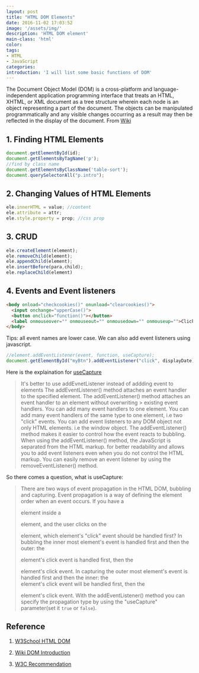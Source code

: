 ```yaml
---
layout: post
title: "HTML DOM Elements"
date: 2016-11-02 17:03:52
image: '/assets/img/'
description: 'HTML DOM element'
main-class: 'html'
color:
tags:
- HTML
- JavaScript
categories:
introduction: 'I will list some basic functions of DOM'
---
```

The Document Object Model (DOM) is a cross-platform and language-independent application programming interface that treats an HTML, XHTML, or XML document as a tree structure wherein each node is an object representing a part of the document. The objects can be manipulated programmatically and any visible changes occurring as a result may then be reflected in the display of the document. From [Wiki](https://en.wikipedia.org/wiki/Document_Object_Model)

## 1. Finding HTML Elements

```javascript
document.getElementById(id);
document.getElementsByTagName('p');
//find by class name
document.getElementsByClassName('table-sort');
document.querySelectorAll("p.intro");
```

## 2. Changing Values of HTML Elements

```javascript
ele.innerHTML = value; //content
ele.attribute = attr;
ele.style.property = prop; //css prop
```

## 3. CRUD

```javascript
ele.createElement(element);
ele.removeChild(element);
ele.appendChild(element);
ele.insertBefore(para,child);
ele.replaceChild(element)
```

## 4. Events and Event listeners

``` html
<body onload="checkcookies()" onunload="clearcookies()">
  <input onchange="upperCase()">
  <button onclick="function()"></button>
  <label onmouseover="" onmouseout="" onmousedown="" onmouseup="">Click me</label>
</body>
```

Tips: all event names are lower case.
We can also add event listeners using javascript.

```javascript
//element.addEventListener(event, function, useCapture);
document.getElementById("myBtn").addEventListener("click", displayDate);
```
Here is the explaination for [useCapture](http://www.w3schools.com/js/js_htmldom_eventlistener.asp)

> It's better to use addEvnetListener instead of addding event to elements
> The addEventListener() method attaches an event handler to the specified element.
> The addEventListener() method attaches an event handler to an element without overwriting > existing event handlers.
> You can add many event handlers to one element.
> You can add many event handlers of the same type to one element, i.e two "click" events.
> You can add event listeners to any DOM object not only HTML elements. i.e the window object.
> The addEventListener() method makes it easier to control how the event reacts to bubbling.
> When using the addEventListener() method, the JavaScript is separated from the HTML markup.
> for better readability and allows you to add event listeners even when you do not control the HTML markup.
> You can easily remove an event listener by using the removeEventListener() method.

So there comes a question, what is useCapture:

> There are two ways of event propagation in the HTML DOM, bubbling and capturing.
Event propagation is a way of defining the element order when an event occurs. If you have a <p> element inside a <div> element, and the user clicks on the <p> element, which element's "click" event should be handled first?
In bubbling the inner most element's event is handled first and then the outer: the <p> element's click event is handled first, then the <div> element's click event.
In capturing the outer most element's event is handled first and then the inner: the <div> element's click event will be handled first, then the <p> element's click event.
With the addEventListener() method you can specify the propagation type by using the "useCapture" parameter(set it `true` or `false`).


## Reference
1. [W3School HTML DOM](http://www.w3schools.com/js/js_htmldom.asp)

2. [Wiki DOM Introduction](https://en.wikipedia.org/wiki/Document_Object_Model)

3. [W3C Recommendation](https://www.w3.org/TR/DOM-Level-2-Core/introduction.html)

